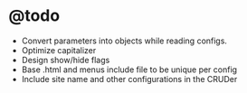 # @todo

- Convert parameters into objects while reading configs.
- Optimize capitalizer
- Design show/hide flags
- Base .html and menus include file to be unique per config
- Include site name and other configurations in the CRUDer

